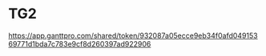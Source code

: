 # TG2

https://app.ganttpro.com/shared/token/932087a05ecce9eb34f0afd04915369771d1bda7c783e9cf8d260397ad922906
